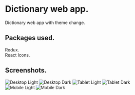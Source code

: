 # Dictionary web app.

Dictionary web app with theme change.

## Packages used.

Redux.<br>
React Icons.


## Screenshots.
![Desktop Light](./public/Screenshots/dictionary-desktop-light.png)
![Desktop Dark](./public/Screenshots/dictionary-desktop-dark.png)
![Tablet Light](./public/Screenshots/dictionary-tablet-light.png)
![Tablet Dark](./public/Screenshots/dictionary-tablet-dark.png)
![Mobile Light](./public/Screenshots/dictionary-mobile-light.png)
![Mobile Dark](./public/Screenshots/dictionary-mobile-dark.png)

